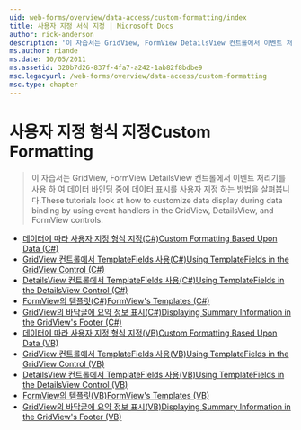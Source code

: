 ```yaml
---
uid: web-forms/overview/data-access/custom-formatting/index
title: 사용자 지정 서식 지정 | Microsoft Docs
author: rick-anderson
description: '이 자습서는 GridView, FormView DetailsView 컨트롤에서 이벤트 처리기를 사용 하 여 데이터 바인딩 중에 데이터 표시를 사용자 지정 하는 방법을 살펴봅니다.'
ms.author: riande
ms.date: 10/05/2011
ms.assetid: 320b7d26-837f-4fa7-a242-1ab82f8bdbe9
msc.legacyurl: /web-forms/overview/data-access/custom-formatting
msc.type: chapter
---
```

<a name="custom-formatting"></a><span data-ttu-id="a03d3-103">사용자 지정 형식 지정</span><span class="sxs-lookup"><span data-stu-id="a03d3-103">Custom Formatting</span></span>
====================
> <span data-ttu-id="a03d3-104">이 자습서는 GridView, FormView DetailsView 컨트롤에서 이벤트 처리기를 사용 하 여 데이터 바인딩 중에 데이터 표시를 사용자 지정 하는 방법을 살펴봅니다.</span><span class="sxs-lookup"><span data-stu-id="a03d3-104">These tutorials look at how to customize data display during data binding by using event handlers in the GridView, DetailsView, and FormView controls.</span></span>


- [<span data-ttu-id="a03d3-105">데이터에 따라 사용자 지정 형식 지정(C#)</span><span class="sxs-lookup"><span data-stu-id="a03d3-105">Custom Formatting Based Upon Data (C#)</span></span>](custom-formatting-based-upon-data-cs.md)
- [<span data-ttu-id="a03d3-106">GridView 컨트롤에서 TemplateFields 사용(C#)</span><span class="sxs-lookup"><span data-stu-id="a03d3-106">Using TemplateFields in the GridView Control (C#)</span></span>](using-templatefields-in-the-gridview-control-cs.md)
- [<span data-ttu-id="a03d3-107">DetailsView 컨트롤에서 TemplateFields 사용(C#)</span><span class="sxs-lookup"><span data-stu-id="a03d3-107">Using TemplateFields in the DetailsView Control (C#)</span></span>](using-templatefields-in-the-detailsview-control-cs.md)
- [<span data-ttu-id="a03d3-108">FormView의 템플릿(C#)</span><span class="sxs-lookup"><span data-stu-id="a03d3-108">FormView's Templates (C#)</span></span>](using-the-formview-s-templates-cs.md)
- [<span data-ttu-id="a03d3-109">GridView의 바닥글에 요약 정보 표시(C#)</span><span class="sxs-lookup"><span data-stu-id="a03d3-109">Displaying Summary Information in the GridView's Footer (C#)</span></span>](displaying-summary-information-in-the-gridview-s-footer-cs.md)
- [<span data-ttu-id="a03d3-110">데이터에 따라 사용자 지정 형식 지정(VB)</span><span class="sxs-lookup"><span data-stu-id="a03d3-110">Custom Formatting Based Upon Data (VB)</span></span>](custom-formatting-based-upon-data-vb.md)
- [<span data-ttu-id="a03d3-111">GridView 컨트롤에서 TemplateFields 사용(VB)</span><span class="sxs-lookup"><span data-stu-id="a03d3-111">Using TemplateFields in the GridView Control (VB)</span></span>](using-templatefields-in-the-gridview-control-vb.md)
- [<span data-ttu-id="a03d3-112">DetailsView 컨트롤에서 TemplateFields 사용(VB)</span><span class="sxs-lookup"><span data-stu-id="a03d3-112">Using TemplateFields in the DetailsView Control (VB)</span></span>](using-templatefields-in-the-detailsview-control-vb.md)
- [<span data-ttu-id="a03d3-113">FormView의 템플릿(VB)</span><span class="sxs-lookup"><span data-stu-id="a03d3-113">FormView's Templates (VB)</span></span>](using-the-formview-s-templates-vb.md)
- [<span data-ttu-id="a03d3-114">GridView의 바닥글에 요약 정보 표시(VB)</span><span class="sxs-lookup"><span data-stu-id="a03d3-114">Displaying Summary Information in the GridView's Footer (VB)</span></span>](displaying-summary-information-in-the-gridview-s-footer-vb.md)
